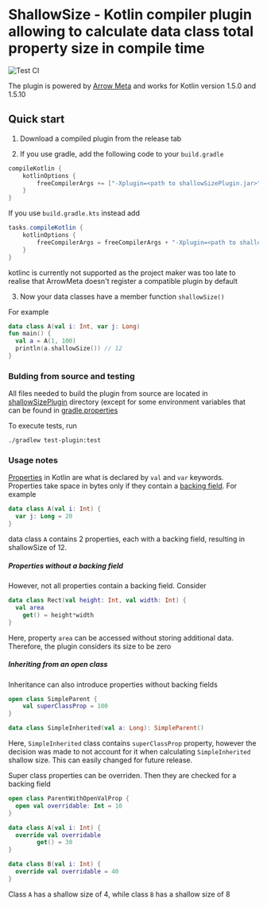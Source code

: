 # ShallowSize - Kotlin compiler plugin allowing to calculate data class total property size in compile time
![Test CI](https://github.com/muldrik/kotlinc-shallowSize-plugin/actions/workflows/gradle.yml/badge.svg)

The plugin is powered by [Arrow Meta](https://github.com/arrow-kt/arrow-meta) and works for Kotlin version 1.5.0 and 1.5.10

## Quick start
1. Download a compiled plugin from the release tab

2. If you use gradle, add the following code to your `build.gradle`
```gradle
compileKotlin {
    kotlinOptions {
        freeCompilerArgs += ["-Xplugin=<path to shallowSizePlugin.jar>"]
    }
}
```
If you use `build.gradle.kts` instead add
```gradle
tasks.compileKotlin {
    kotlinOptions {
        freeCompilerArgs = freeCompilerArgs + "-Xplugin=<path to shallowSizePlugin.jar>"
    }
}
```
kotlinc is currently not supported as the project maker was too late to realise that ArrowMeta doesn't register a compatible plugin by default

3. Now your data classes have a member function `shallowSize()`

For example
```kotlin
data class A(val i: Int, var j: Long)
fun main() {
  val a = A(1, 100)
  println(a.shallowSize()) // 12
}
```

### Bulding from source and testing
All files needed to build the plugin from source are located in [shallowSizePlugin](https://github.com/muldrik/kotlinc-shallowSize-plugin/tree/master/shallowSizePlugin) directory (except for some environment variables that can be found in [gradle.properties](https://github.com/muldrik/kotlinc-shallowSize-plugin/blob/master/gradle.properties)

To execute tests, run

    ./gradlew test-plugin:test

### Usage notes

[Properties](https://kotlinlang.org/docs/properties.html) in Kotlin are what is declared by `val` and `var` keywords. Properties take space in bytes only if they contain a [backing field](https://kotlinlang.org/docs/properties.html#backing-fields). For example
```kotlin
data class A(val i: Int) {
  var j: Long = 20
}
```
data class `A` contains 2 properties, each with a backing field, resulting in shallowSize of 12.

##### Properties without a backing field
However, not all properties contain a backing field. Consider

```kotlin
data class Rect(val height: Int, val width: Int) {
  val area
    get() = height*width
}
```
Here, property `area` can be accessed without storing additional data. Therefore, the plugin considers its size to be zero

##### Inheriting from an open class

Inheritance can also introduce properties without backing fields
```kotlin
open class SimpleParent {
    val superClassProp = 100
}

data class SimpleInherited(val a: Long): SimpleParent()
```
Here, `SimpleInherited` class contains `superClassProp` property, however the decision was made to not account for it when calculating `SimpleInherited` shallow size. This can easily changed for future release.

Super class properties can be overriden. Then they are checked for a backing field

```kotlin
open class ParentWithOpenValProp {
  open val overridable: Int = 10
}

data class A(val i: Int) {
  override val overridable
        get() = 30
}

data class B(val i: Int) {
  override val overridable = 40
}
```
Class `A` has a shallow size of 4, while class `B` has a shallow size of 8





